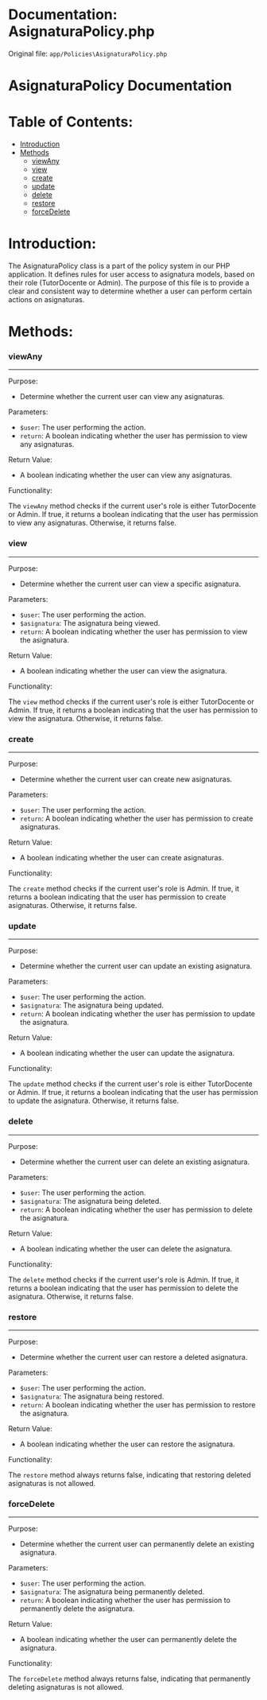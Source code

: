 # Documentation: AsignaturaPolicy.php

Original file: `app/Policies\AsignaturaPolicy.php`

# AsignaturaPolicy Documentation

Table of Contents:
=====================

* [Introduction](#introduction)
* [Methods](#methods)
	+ [viewAny](#viewany)
	+ [view](#view)
	+ [create](#create)
	+ [update](#update)
	+ [delete](#delete)
	+ [restore](#restore)
	+ [forceDelete](#forcedelete)

Introduction:
============

The AsignaturaPolicy class is a part of the policy system in our PHP application. It defines rules for user access to asignatura models, based on their role (TutorDocente or Admin). The purpose of this file is to provide a clear and consistent way to determine whether a user can perform certain actions on asignaturas.

Methods:
=====

### viewAny
---------------------------------

Purpose:

* Determine whether the current user can view any asignaturas.

Parameters:

* `$user`: The user performing the action.
* `return`: A boolean indicating whether the user has permission to view any asignaturas.

Return Value:

* A boolean indicating whether the user can view any asignaturas.

Functionality:

The `viewAny` method checks if the current user's role is either TutorDocente or Admin. If true, it returns a boolean indicating that the user has permission to view any asignaturas. Otherwise, it returns false.

### view
--------------------------------

Purpose:

* Determine whether the current user can view a specific asignatura.

Parameters:

* `$user`: The user performing the action.
* `$asignatura`: The asignatura being viewed.
* `return`: A boolean indicating whether the user has permission to view the asignatura.

Return Value:

* A boolean indicating whether the user can view the asignatura.

Functionality:

The `view` method checks if the current user's role is either TutorDocente or Admin. If true, it returns a boolean indicating that the user has permission to view the asignatura. Otherwise, it returns false.

### create
-------------------

Purpose:

* Determine whether the current user can create new asignaturas.

Parameters:

* `$user`: The user performing the action.
* `return`: A boolean indicating whether the user has permission to create asignaturas.

Return Value:

* A boolean indicating whether the user can create asignaturas.

Functionality:

The `create` method checks if the current user's role is Admin. If true, it returns a boolean indicating that the user has permission to create asignaturas. Otherwise, it returns false.

### update
-------------------

Purpose:

* Determine whether the current user can update an existing asignatura.

Parameters:

* `$user`: The user performing the action.
* `$asignatura`: The asignatura being updated.
* `return`: A boolean indicating whether the user has permission to update the asignatura.

Return Value:

* A boolean indicating whether the user can update the asignatura.

Functionality:

The `update` method checks if the current user's role is either TutorDocente or Admin. If true, it returns a boolean indicating that the user has permission to update the asignatura. Otherwise, it returns false.

### delete
-------------------

Purpose:

* Determine whether the current user can delete an existing asignatura.

Parameters:

* `$user`: The user performing the action.
* `$asignatura`: The asignatura being deleted.
* `return`: A boolean indicating whether the user has permission to delete the asignatura.

Return Value:

* A boolean indicating whether the user can delete the asignatura.

Functionality:

The `delete` method checks if the current user's role is Admin. If true, it returns a boolean indicating that the user has permission to delete the asignatura. Otherwise, it returns false.

### restore
------------------

Purpose:

* Determine whether the current user can restore a deleted asignatura.

Parameters:

* `$user`: The user performing the action.
* `$asignatura`: The asignatura being restored.
* `return`: A boolean indicating whether the user has permission to restore the asignatura.

Return Value:

* A boolean indicating whether the user can restore the asignatura.

Functionality:

The `restore` method always returns false, indicating that restoring deleted asignaturas is not allowed.

### forceDelete
------------------

Purpose:

* Determine whether the current user can permanently delete an existing asignatura.

Parameters:

* `$user`: The user performing the action.
* `$asignatura`: The asignatura being permanently deleted.
* `return`: A boolean indicating whether the user has permission to permanently delete the asignatura.

Return Value:

* A boolean indicating whether the user can permanently delete the asignatura.

Functionality:

The `forceDelete` method always returns false, indicating that permanently deleting asignaturas is not allowed.